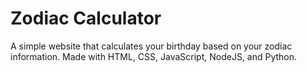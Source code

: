 # Zodiac Calculator
A simple website that calculates your birthday based on your zodiac information. Made with HTML, CSS, JavaScript, NodeJS, and Python.
